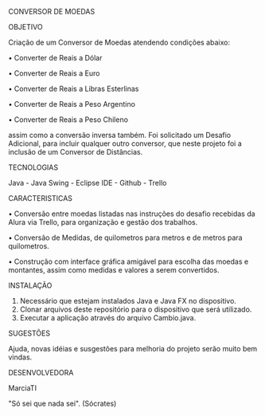 CONVERSOR DE MOEDAS

OBJETIVO

Criação de um Conversor de Moedas atendendo condições abaixo:

•	Converter de Reais a Dólar

•	Converter de Reais a Euro

•	Converter de Reais a Libras Esterlinas

•	Converter de Reais a Peso Argentino

•	Converter de Reais a Peso Chileno

assim como a conversão inversa também. Foi solicitado um Desafio Adicional, para incluir qualquer outro conversor, que neste projeto foi a inclusão de um Conversor de Distâncias.

TECNOLOGIAS

Java - Java Swing - Eclipse IDE - Github - Trello

CARACTERISTICAS

•	Conversão entre moedas listadas nas instruções do desafio recebidas da Alura via Trello, para organização e gestão dos trabalhos.

•	Conversão de Medidas, de quilometros para metros e de metros para quilometros.

•	Construção com interface gráfica amigável para escolha das moedas e montantes, assim como medidas e valores a serem convertidos.

INSTALAÇÃO

1.  Necessário que estejam instalados Java e Java FX no dispositivo.
2.	Clonar arquivos deste repositório para o dispositivo que será utilizado.
3.	Executar a aplicação através do arquivo Cambio.java.

SUGESTÕES

Ajuda, novas idéias e susgestões para melhoria do projeto serão muito bem vindas.

DESENVOLVEDORA

MarciaTI

"Só sei que nada sei". (Sócrates)







